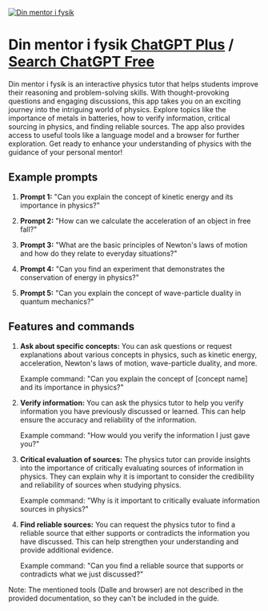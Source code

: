 
[![Din mentor i fysik](https://files.oaiusercontent.com/file-ZHKijLfRPGg2fszEqg49Nttv?se=2123-10-18T08%3A43%3A22Z&sp=r&sv=2021-08-06&sr=b&rscc=max-age%3D31536000%2C%20immutable&rscd=attachment%3B%20filename%3D0d9ce16e-ce79-4a44-a2bf-308058d59644.png&sig=4O7NCE3KOA//wW67CH0O1JP57Sbj9euftaiUa03KMdA%3D)](https://chat.openai.com/g/g-Etyp9kC8y-din-mentor-i-fysik)

# Din mentor i fysik [ChatGPT Plus](https://chat.openai.com/g/g-Etyp9kC8y-din-mentor-i-fysik) / [Search ChatGPT Free](https://gptcall.net/index.html#/?search=Din%20mentor%20i%20fysik)

Din mentor i fysik is an interactive physics tutor that helps students improve their reasoning and problem-solving skills. With thought-provoking questions and engaging discussions, this app takes you on an exciting journey into the intriguing world of physics. Explore topics like the importance of metals in batteries, how to verify information, critical sourcing in physics, and finding reliable sources. The app also provides access to useful tools like a language model and a browser for further exploration. Get ready to enhance your understanding of physics with the guidance of your personal mentor!

## Example prompts

1. **Prompt 1:** "Can you explain the concept of kinetic energy and its importance in physics?"

2. **Prompt 2:** "How can we calculate the acceleration of an object in free fall?"

3. **Prompt 3:** "What are the basic principles of Newton's laws of motion and how do they relate to everyday situations?"

4. **Prompt 4:** "Can you find an experiment that demonstrates the conservation of energy in physics?"

5. **Prompt 5:** "Can you explain the concept of wave-particle duality in quantum mechanics?"

## Features and commands

1. **Ask about specific concepts:** You can ask questions or request explanations about various concepts in physics, such as kinetic energy, acceleration, Newton's laws of motion, wave-particle duality, and more.

   Example command: "Can you explain the concept of [concept name] and its importance in physics?"

2. **Verify information:** You can ask the physics tutor to help you verify information you have previously discussed or learned. This can help ensure the accuracy and reliability of the information.

   Example command: "How would you verify the information I just gave you?"

3. **Critical evaluation of sources:** The physics tutor can provide insights into the importance of critically evaluating sources of information in physics. They can explain why it is important to consider the credibility and reliability of sources when studying physics.

   Example command: "Why is it important to critically evaluate information sources in physics?"

4. **Find reliable sources:** You can request the physics tutor to find a reliable source that either supports or contradicts the information you have discussed. This can help strengthen your understanding and provide additional evidence.

   Example command: "Can you find a reliable source that supports or contradicts what we just discussed?"

Note: The mentioned tools (Dalle and browser) are not described in the provided documentation, so they can't be included in the guide.


